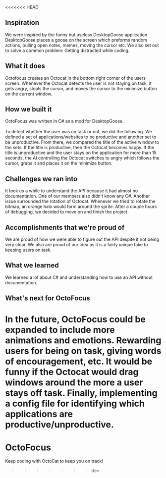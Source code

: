<<<<<<< HEAD
## Inspiration
We were inspired by the funny but useless DesktopGoose application. DesktopGoose places a goose on the screen which preforms random actions, pulling open notes, memes, moving the cursor etc. We also set out to solve a common problem: Getting distracted while coding.

## What it does
Octofocus creates an Octocat in the bottom right corner of the users screen. Whenever the Octocat detects the user is not staying on task, it gets angry, steals the cursor, and moves the cursor to the minimize button on the current window. 

## How we built it
OctoFocus was written in C# as a mod for DesktopGoose.
<br/>
<br/>
To detect whether the user was on task or not, we did the following. We defined a set of applications/websites to be productive and another set to be unproductive. From there, we compared the title of the active window to the sets. If the title is productive, then the Octocat becomes happy. If the title is unproductive and the user stays on the application for more than 15 seconds, the AI controlling the Octocat switches to angry which follows the cursor, grabs it and places it on the minimize button.

## Challenges we ran into
It took us a while to understand the API because it had almost no documentation. One of our members also didn't know any C#. Another issue surrounded the rotation of Octocat. Whenever we tried to rotate the bitmap, an orange halo would form around the sprite. After  a couple hours of debugging, we decided to move on and finish the project.

## Accomplishments that we're proud of
We are proud of how we were able to figure out the API despite it not being very clear. We also are proud of our idea as it is a fairly unique take to keeping users on task.

## What we learned
We learned a lot about C# and understanding how to use an API without documentation. 


## What's next for OctoFocus
In the future, OctoFocus could be expanded to include more animations and emotions. Rewarding users for being on task, giving words of encouragement, etc. It would be funny if the Octocat would drag windows around the more a user stays off task. Finally, implementing a config file for identifying which applications are productive/unproductive.
=======
# OctoFocus
Keep coding with OctoCat to keep you on track!
>>>>>>> dev
